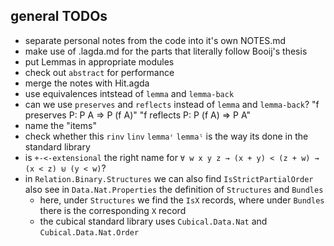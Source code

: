 
## general TODOs

- separate personal notes from the code into it's own NOTES.md
- make use of .lagda.md for the parts that literally follow Booij's thesis
- put Lemmas in appropriate modules
- check out `abstract` for performance
- merge the notes with Hit.agda
- use equivalences intstead of `lemma` and `lemma-back`
- can we use `preserves` and `reflects` instead of `lemma` and `lemma-back`?
  "f preserves P: P A ⇒ P (f A)"
  "f reflects  P: P (f A) ⇒ P A"
- name the "items"
- check whether this `rinv` `linv` `lemmaʳ` `lemmaˡ` is the way its done in the standard library
- is `+-<-extensional` the right name for `∀ w x y z → (x + y) < (z + w) → (x < z) ⊎ (y < w)`?
- in `Relation.Binary.Structures` we can also find `IsStrictPartialOrder`
  also see in `Data.Nat.Properties` the definition of `Structures` and `Bundles`
  - here, under `Structures` we find the `IsX` records, where under `Bundles` there is the corresponding `X` record
  - the cubical standard library uses `Cubical.Data.Nat` and `Cubical.Data.Nat.Order`
